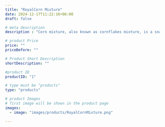 ```yaml
---
title: "RoyalCorn Mixture"
date: 2024-12-17T11:22:16+06:00
draft: false

# meta description
description : "Corn mixture, also known as cornflakes mixture, is a snack made from corn flakes, nuts, and spices"

# product Price
price: ""
priceBefore: ""

# Product Short Description
shortDescription: ""

#product ID
productID: "1"

# type must be "products"
type: "products"

# product Images
# first image will be shown in the product page
images:
  - image: "images/products/RoyalCornMixture.png"

---
```

